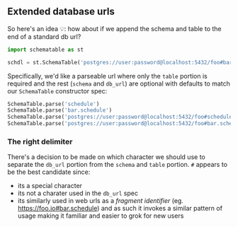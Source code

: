 ## Extended database urls 

So here's an idea 💡: how about if we append the schema and table to the end of a standard db url?

```py
import schematable as st

schdl = st.SchemaTable('postgres://user:password@localhost:5432/foo#bar.schedule')

```

Specifically, we'd like a parseable url where only the `table` portion is required and the rest (`schema` and `db_url`) are optional with defaults to match our `SchemaTable` constructor spec:

```py
SchemaTable.parse('schedule')
SchemaTable.parse('bar.schedule')
SchemaTable.parse('postgres://user:password@localhost:5432/foo#schedule')
SchemaTable.parse('postgres://user:password@localhost:5432/foo#bar.schedule')

```

### The right delimiter

There's a decision to be made on which character we should use to separate the `db_url` portion from the `schema` and `table` portion. `#` appears to be the best candidate since:

- its a special character
- its not a charater used in the `db_url` spec
- its similarly used in web urls as a *fragment identifier* (eg. https://foo.io#bar.schedule) and as such it invokes a similar pattern of usage making it familiar and easier to grok for new users
